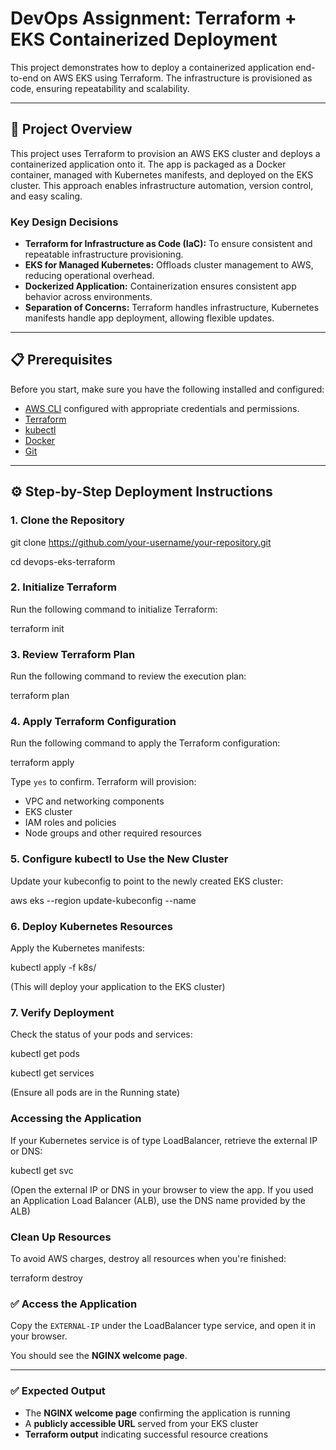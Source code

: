 # DevOps Assignment: Terraform + EKS Containerized Deployment

This project demonstrates how to deploy a containerized application end-to-end on AWS EKS using Terraform. The infrastructure is provisioned as code, ensuring repeatability and scalability.

---

## 🚀 Project Overview

This project uses Terraform to provision an AWS EKS cluster and deploys a containerized application onto it. The app is packaged as a Docker container, managed with Kubernetes manifests, and deployed on the EKS cluster. This approach enables infrastructure automation, version control, and easy scaling.

### Key Design Decisions

- **Terraform for Infrastructure as Code (IaC):** To ensure consistent and repeatable infrastructure provisioning.
- **EKS for Managed Kubernetes:** Offloads cluster management to AWS, reducing operational overhead.
- **Dockerized Application:** Containerization ensures consistent app behavior across environments.
- **Separation of Concerns:** Terraform handles infrastructure, Kubernetes manifests handle app deployment, allowing flexible updates.

---

## 📋 Prerequisites

Before you start, make sure you have the following installed and configured:

- [AWS CLI](https://aws.amazon.com/cli/) configured with appropriate credentials and permissions.
- [Terraform](https://www.terraform.io/downloads.html)
- [kubectl](https://kubernetes.io/docs/tasks/tools/)
- [Docker](https://www.docker.com/get-started)
- [Git](https://git-scm.com/)

---

## ⚙️ Step-by-Step Deployment Instructions

### 1. Clone the Repository

git clone https://github.com/your-username/your-repository.git

cd devops-eks-terraform

### 2. Initialize Terraform

Run the following command to initialize Terraform:

terraform init

### 3. Review Terraform Plan

Run the following command to review the execution plan:

terraform plan
### 4. Apply Terraform Configuration

Run the following command to apply the Terraform configuration:

terraform apply

Type `yes` to confirm. Terraform will provision:

- VPC and networking components
- EKS cluster
- IAM roles and policies
- Node groups and other required resources

### 5. Configure kubectl to Use the New Cluster

Update your kubeconfig to point to the newly created EKS cluster:

aws eks --region <aws-region> update-kubeconfig --name <cluster-name>

### 6. Deploy Kubernetes Resources

Apply the Kubernetes manifests:

kubectl apply -f k8s/

(This will deploy your application to the EKS cluster)

### 7. Verify Deployment

Check the status of your pods and services:


kubectl get pods

kubectl get services

(Ensure all pods are in the Running state)

### Accessing the Application

If your Kubernetes service is of type LoadBalancer, retrieve the external IP or DNS:

kubectl get svc

(Open the external IP or DNS in your browser to view the app.
If you used an Application Load Balancer (ALB), use the DNS name provided by the ALB)

### Clean Up Resources

To avoid AWS charges, destroy all resources when you're finished:

terraform destroy


### ✅ Access the Application

Copy the `EXTERNAL-IP` under the LoadBalancer type service, and open it in your browser.

You should see the **NGINX welcome page**.

---

### ✅ Expected Output

- The **NGINX welcome page** confirming the application is running  
- A **publicly accessible URL** served from your EKS cluster  
- **Terraform output** indicating successful resource creations

  

